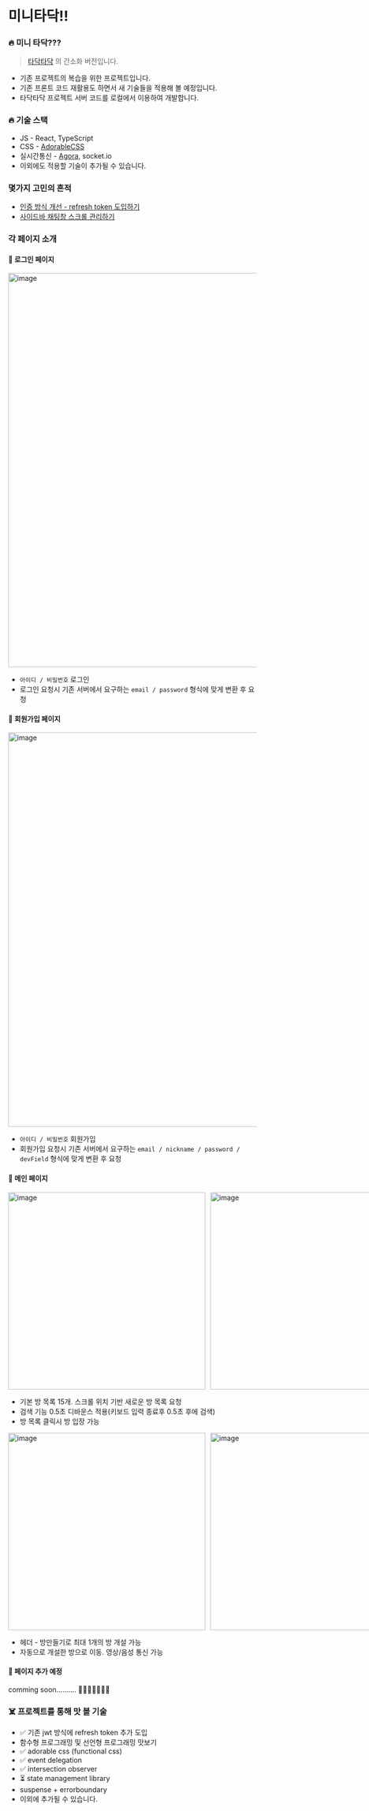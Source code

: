 # 미니타닥!!

### 🔥 미니 타닥???

> [타닥타닥](https://github.com/boostcampwm-2021/web15-TadakTadak) 의 간소화 버전입니다.

- 기존 프로젝트의 복습을 위한 프로젝트입니다.
- 기존 프론트 코드 재활용도 하면서 새 기술들을 적용해 볼 예정입니다.
- 타닥타닥 프로젝트 서버 코드를 로컬에서 이용하여 개발합니다.

### 🔥 기술 스택

- JS - React, TypeScript
- CSS - [AdorableCSS](https://www.npmjs.com/package/adorable-css)
- 실시간통신 - [Agora](https://www.agora.io/en/), socket.io
- 이외에도 적용할 기술이 추가될 수 있습니다.

### 몇가지 고민의 흔적

- [인증 방식 개선 - refresh token 도입하기](https://tar-keyboard-2bc.notion.site/JWT-596bf75945f64a46b5b6fd01fc640c98)
- [사이드바 채팅창 스크롤 관리하기](https://gobae.tistory.com/147)

### 각 페이지 소개

#### 🦀 로그인 페이지

<img width="800" alt="image" src="https://user-images.githubusercontent.com/67041709/183837840-16f33b2d-ac56-4add-9cc0-ec7effceecc0.png">

- `아이디 / 비밀번호` 로그인
- 로그인 요청시 기존 서버에서 요구하는 `email / password` 형식에 맞게 변환 후 요청

#### 🦀 회원가입 페이지

<img width="800" alt="image" src="https://user-images.githubusercontent.com/67041709/183845169-cb111aab-7249-4bcc-bc2f-c8c29c2ede7e.png">

- `아이디 / 비밀번호` 회원가입
- 회원가입 요청시 기존 서버에서 요구하는 `email / nickname / password / devField` 형식에 맞게 변환 후 요청

#### 🦀 메인 페이지

<div style="display:flex">
  <img style="margin-right:10px" width="400" alt="image" src="https://user-images.githubusercontent.com/67041709/185920660-1a9c3f38-2afc-4804-aff6-c4332254166d.png">
  <img width="400" alt="image" src="https://user-images.githubusercontent.com/67041709/185921071-13b81221-b82a-4c53-8b7f-8b29ad9c98f8.png">
</div>

- 기본 방 목록 15개. 스크롤 위치 기반 새로운 방 목록 요청
- 검색 기능 0.5초 디바운스 적용(키보드 입력 종료후 0.5초 후에 검색)
- 방 목록 클릭시 방 입장 가능

<div style="display:flex">
    <img style="margin-right:10px" width="400" alt="image" src="https://user-images.githubusercontent.com/67041709/185922171-f8414822-a731-4d99-b42e-69fece53be58.png">
    <img width="400" alt="image" src="https://user-images.githubusercontent.com/67041709/185922503-43074643-3a4f-4b0d-bcce-3a5fc9066fbc.png">
</div>

- 헤더 - 방만들기로 최대 1개의 방 개설 가능
- 자동으로 개설한 방으로 이동. 영상/음성 통신 가능

#### 🦀 페이지 추가 예정

comming soon.......... 🙂🙂🙂🙂🙂🙂🙂

### ☠️ 프로젝트를 통해 맛 볼 기술

- ✅ 기존 jwt 방식에 refresh token 추가 도입
- 함수형 프로그래밍 및 선언형 프로그래밍 맛보기
- ✅ adorable css (functional css)
- ✅ event delegation
- ✅ intersection observer
- ⏳ state management library
- suspense + errorboundary
- 이외에 추가될 수 있습니다.
